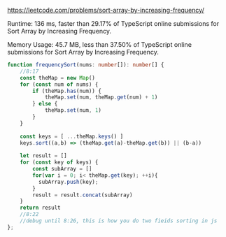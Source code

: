 https://leetcode.com/problems/sort-array-by-increasing-frequency/



Runtime: 136 ms, faster than 29.17% of TypeScript online submissions for Sort Array by Increasing Frequency.

Memory Usage: 45.7 MB, less than 37.50% of TypeScript online submissions for Sort Array by Increasing Frequency.



```typescript
function frequencySort(nums: number[]): number[] {
    //8:17
    const theMap = new Map()
    for (const num of nums) {
        if (theMap.has(num)) {
            theMap.set(num, theMap.get(num) + 1)
        } else {
            theMap.set(num, 1)
        }
    }
    
    const keys = [ ...theMap.keys() ]
    keys.sort((a,b) => (theMap.get(a)-theMap.get(b)) || (b-a))
    
    let result = []
    for (const key of keys) {
        const subArray = []
        for(var i = 0; i< theMap.get(key); ++i){
          subArray.push(key);
        }
        result = result.concat(subArray)
    }
    return result
    //8:22
    //debug until 8:26, this is how you do two fieids sorting in js
};
```
